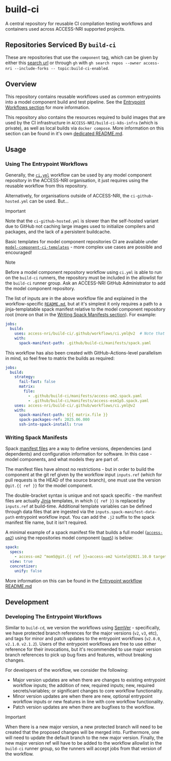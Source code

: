 # build-ci

A central repository for reusable CI compilation testing workflows and containers used across ACCESS-NRI supported projects.

## Repositories Serviced By `build-ci`

These are repositories that use the `component` tag, which can be given by either this [search url](https://github.com/search?q=org%3AACCESS-NRI%20topic%3Abuild-ci-enabled&type=repositories) or through `gh` with `gh search repos --owner access-nri --include-forks -- topic:build-ci-enabled`.

## Overview

This repository contains reusable workflows used as common entrypoints into a model component build and test pipeline. See the [Entrypoint Workflows section](#using-the-entrypoint-workflows) for more information.

This repository also contains the resources required to build images that are used by the CI infrastructure in `ACCESS-NRI/build-ci-k8s-infra` (which is private), as well as local builds via `docker compose`. More information on this section can be found in it's own [dedicated README.md](./containers/README.md).

## Usage

### Using The Entrypoint Workflows

Generally, the [`ci.yml`](./.github/workflows/ci.yml) workflow can be used by any model component repository in the ACCESS-NRI organisation, it just requires using the reusable workflow from this repository.

Alternatively, for organisations outside of ACCESS-NRI, the `ci-github-hosted.yml` can be used. But...

> [!IMPORTANT]
> Note that the `ci-github-hosted.yml` is slower than the self-hosted variant due to GitHub not caching large images used to initialize compilers and packages, and the lack of a persistent buildcache.

Basic templates for model component repositories CI are available under [`model-component-ci-templates`](./model-component-ci-templates/) - more complex use cases are possible and encouraged!

> [!NOTE]
> Before a model component repository workflow using `ci.yml` is able to run on the `build-ci` runners, the repository must be included in the allowlist for the `build-ci` runner group. Ask an ACCESS-NRI GitHub Administrator to add the model component repository.

The list of inputs are in the above workflow file and explained in the workflow-specific [`README.md`](./.github/workflows/README.md), but at it's simplest it only requires a path to a jinja-templatable spack manifest relative to the model component repository root (more on that in the [Writing Spack Manifests section](#writing-spack-manifests)). For example:

```yaml
jobs:
  build:
    uses: access-nri/build-ci/.github/workflows/ci.yml@v2  # Note that the workflows will only be picked up by the runner if they are from @vX refs!
    with:
      spack-manifest-path: .github/build-ci/manifests/spack.yaml
```

This workflow has also been created with GitHub-Actions-level parallelism in mind, so feel free to matrix the builds as required:

```yaml
jobs:
  build:
    strategy:
      fail-fast: false
      matrix:
        file:
          - .github/build-ci/manifests/access-om2.spack.yaml
          - .github/build-ci/manifests/access-esm1p5.spack.yaml
    uses: access-nri/build-ci/.github/workflows/ci.yml@v2
    with:
      spack-manifest-path: ${{ matrix.file }}
      spack-packages-ref: 2025.06.000
      ssh-into-spack-install: true
```

### Writing Spack Manifests

Spack [manifest files](https://spack.readthedocs.io/en/latest/environments.html) are a way to define versions, dependencies (and dependents) and configuration information for software. In this case - model components, and what models they are part of.

The manifest files have almost no restrictions - but in order to build the component at the git ref given by the workflow input `inputs.ref` (which for pull requests is the HEAD of the source branch), one must use the version `@git.{{ ref }}` for the model component.

The double-bracket syntax is unique and not spack specific - the manifest files are actually [Jinja](https://palletsprojects.com/projects/jinja/) templates, in which `{{ ref }}` is replaced by `inputs.ref` at build-time. Additional template variables can be defined through data files that are ingested via the `inputs.spack-manifest-data-path` entrypoint workflow input. You can add the `.j2` suffix to the spack manifest file name, but it isn't required.

A minimal example of a spack manifest file that builds a full model ([`access-om2`](https://github.com/ACCESS-NRI/ACCESS-OM2)) using the repositories model component ([`mom5`](github.com/ACCESS-NRI/MOM5)) is below:

```yaml
spack:
  specs:
    - access-om2 ^mom5@git.{{ ref }}=access-om2 %intel@2021.10.0 target=x86_64
  view: true
  concretizer:
    unify: false
```

More information on this can be found in the [Entrypoint workflow README.md](./.github/workflows/README.md#jinja-templates-and-data)

## Development

### Developing The Entrypoint Workflows

Similar to `build-cd`, we version the workflows using [SemVer](https://semver.org/) - specifically, we have protected branch references for the major versions (`v2`, `v3`, etc), and tags for minor and patch updates to the entrypoint workflows (`v2.0.0`, `v2.1.0`. `v2.1.2`). Users of the entrypoint workflows are free to use either reference for their invocations, but it's recommended to use major version branch references to pick up bug fixes and features, without breaking changes.

For developers of the workflow, we consider the following:

* Major version updates are when there are changes to existing entrypoint workflow inputs; the addition of new, required inputs; new, required secrets/variables; or significant changes to core workflow functionality.
* Minor version updates are when there are new, optional entrypoint workflow inputs or new features in line with core workflow functionality.
* Patch version updates are when there are bugfixes to the workflow.

> [!IMPORTANT]
> When there is a new major version, a new protected branch will need to be created that the proposed changes will be merged into. Furthermore, one will need to update the default branch to the new major version. Finally, the new major version ref will have to be added to the workflow allowlist in the `build-ci` runner group, so the runners will accept jobs from that version of the workflow.
